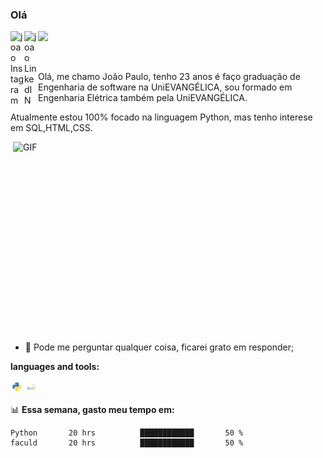 ### Olá
<a href="https://www.instagram.com/carneiro_jpc/">
  <img align="left" alt="joao Instagram" width="22px" src="https://raw.githubusercontent.com/hussainweb/hussainweb/main/icons/instagram.png" />
</a>
<a href="https://www.linkedin.com/in/joão-paulo-carneiro-de-amorim/">
  <img align="left" alt="joao LinkedIN" width="22px" src="https://raw.githubusercontent.com/peterthehan/peterthehan/master/assets/linkedin.svg" />
</a>

![](https://visitor-badge.glitch.me/badge?page_id=jpcamorim)

<br />

Olá, me chamo João Paulo, tenho 23 anos é faço graduação de Engenharia de software na UniEVANGÉLICA, sou formado em Engenharia Elétrica também pela UniEVANGÉLICA.

Atualmente estou 100% focado na linguagem Python, mas tenho interese em SQL,HTML,CSS.


  <img align="right" alt="GIF" src="https://github.com/abhisheknaiidu/abhisheknaiidu/blob/master/code.gif?raw=true" width="500" height="320" />
 
- 💬 Pode me perguntar qualquer coisa, ficarei grato em responder;

**languages and tools:**  

<code><img height="20" src="https://raw.githubusercontent.com/github/explore/80688e429a7d4ef2fca1e82350fe8e3517d3494d/topics/python/python.png"></code>
<code><img height="20" src="https://raw.githubusercontent.com/github/explore/80688e429a7d4ef2fca1e82350fe8e3517d3494d/topics/mysql/mysql.png"></code>

📊 **Essa semana, gasto meu tempo em:**
<!--START_SECTION:waka-->

```text
Python       20 hrs          ████████████       50 %
faculd       20 hrs          ████████████       50 %


